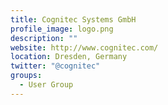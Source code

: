 ```yaml
---
title: Cognitec Systems GmbH
profile_image: logo.png
description: ""
website: http://www.cognitec.com/
location: Dresden, Germany
twitter: "@cognitec"
groups:
  - User Group
---
```

